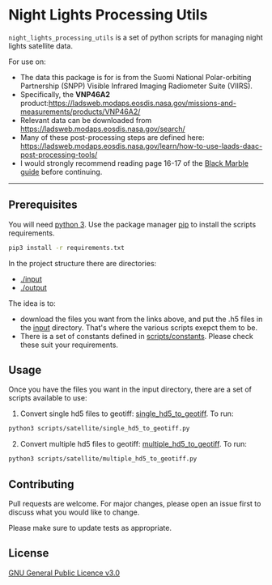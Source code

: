 # Night Lights Processing Utils

`night_lights_processing_utils` is a set of python scripts for managing night lights satellite data.

For use on:

- The data this package is for is from the Suomi National Polar-orbiting Partnership (SNPP) Visible Infrared Imaging Radiometer Suite (VIIRS).
- Specifically, the **VNP46A2** product:https://ladsweb.modaps.eosdis.nasa.gov/missions-and-measurements/products/VNP46A2/
- Relevant data can be downloaded from https://ladsweb.modaps.eosdis.nasa.gov/search/
- Many of these post-processing steps are defined here: https://ladsweb.modaps.eosdis.nasa.gov/learn/how-to-use-laads-daac-post-processing-tools/
- I would strongly recommend reading page 16-17 of the [Black Marble guide](https://viirsland.gsfc.nasa.gov/PDF/BlackMarbleUserGuide_v1.2_20220916.pdf) before continuing.

---

## Prerequisites

You will need [python 3](https://www.python.org/downloads/).
Use the package manager [pip](https://pip.pypa.io/en/stable/) to install the scripts requirements.

```bash
pip3 install -r requirements.txt
```

In the project structure there are directories:

- [./input](./input)
- [./output](./output)

The idea is to:

- download the files you want from the links above, and put the .h5 files in the [input](./input) directory. That's where the various scripts exepct them to be.
- There is a set of constants defined in [scripts/constants](scripts/constants). Please check these suit your requirements.

## Usage

Once you have the files you want in the input directory, there are a set of scripts available to use:

1. Convert single hd5 files to geotiff: [single_hd5_to_geotiff](./scripts//satellite//single_hd5_to_geotiff.py). To run:

```bash
python3 scripts/satellite/single_hd5_to_geotiff.py
```

2. Convert multiple hd5 files to geotiff: [multiple_hd5_to_geotiff](./scripts//satellite//multiple_hd5_to_geotiff.py). To run:

```bash
python3 scripts/satellite/multiple_hd5_to_geotiff.py
```

## Contributing

Pull requests are welcome. For major changes, please open an issue first
to discuss what you would like to change.

Please make sure to update tests as appropriate.

## License

[GNU General Public Licence v3.0](https://choosealicense.com/licenses/gpl-3.0/)
